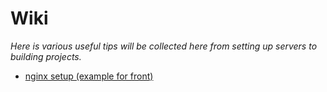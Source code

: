 # Wiki
*Here is various useful tips will be collected here from setting up servers to building projects.*

- [nginx setup (example for front)](https://github.com/roschoupkin/wiki/blob/master/nginx/README.md)

